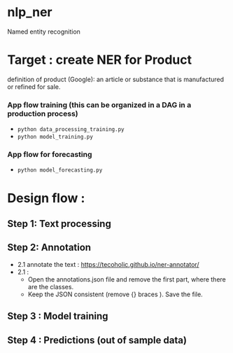 # nlp_ner
 Named entity recognition

# Target : create NER for Product
definition of product (Google): an article or substance that is manufactured or refined for sale.

### App flow training (this can be organized in a DAG in a production process)

- ```python data_processing_training.py```
- ```python model_training.py```

### App flow for forecasting
- ```python model_forecasting.py```


# Design flow :
## Step 1: Text processing 
## Step 2: Annotation
 - 2.1 annotate the text : https://tecoholic.github.io/ner-annotator/
 - 2.1 : 
   - Open the annotations.json file and remove the first part, where there are the classes.
   - Keep the JSON consistent (remove {} braces ). Save the file.

## Step 3 : Model training
## Step 4 : Predictions (out of sample data)
